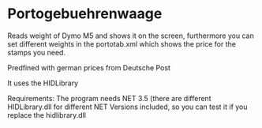 # Portogebuehrenwaage

Reads weight of Dymo M5 and shows it on the screen, furthermore you can set different weights in the portotab.xml which shows the price for the stamps you need.

Predfined with german prices from Deutsche Post

It uses the HIDLibrary

Requirements:
The program needs NET 3.5 (there are different HIDLibrary.dll for different NET Versions included, so you can test it if you replace the hidlibrary.dll
